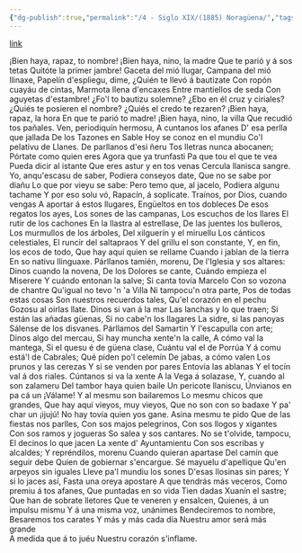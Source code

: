 ```yaml
---
{"dg-publish":true,"permalink":"/4 - Siglo XIX/(1885) Noragüena/","tags":["#Siglo_19","oriental","a1883","Angel_García_Pelaez","escrito","Llanes","poema"]}
---
```


[link](https://asturies.com/cavedaynava/noraguena.txt)

¡Bien haya, rapaz, to nombre!
¡Bien haya, nino, la madre 
Que te parió y á sos tetas 
Quitóte la primer jambre! 
Gaceta del mió llugar, 
Campana del mió llinaxe, 
Papelín d'espliegu, dime, 
¿Quién te llevó á bautizate 
Con ropón cuayáu de cintas,
Marmota llena d'encaxes 
Entre mantiellos de seda 
Con aguyetas d'estambre! 
¿Fo'l to bautizu solemne?
¿Ebo en él cruz y ciriales? 
¿Quiés te posieren el nombre? 
¿Quiés el credo te rezaren? 
¡Bien haya, rapaz, la hora 
En que te parió to madre! 
¡Bien haya, nino, la villa 
Que recudió tos pañales.
Ven, periodiquín hermosu,
A cuntanos los afanes
D' esa perlla que jallada
De los Tazones en Sable
Hoy se conoz en el mundiu
Co'l pelativu de Llanes.
De parllanos d'esi ñeru
Tos lletras nunca abocanen;
Pórtate como quien eres
Agora que ya trunfasti
Pa que tou el que te vea
Pueda dicir al istante
Que eres astur y en tos venas
Cercula llanisca sangre.
Yo, anqu'escasu de saber,
Podiera conseyos date,
Que no se sabe por diañu 
Lo que por vieyu se sabe: 
Pero temo que, al jacelo, 
Podiera algunu tachame 
Y por eso solu vó, 
Rapacín, á soplicate.
Traínos, por Dios, cuando vengas
A aportar á estos llugares,
Engüeltos en tos dobleces
De esos regatos los ayes,
Los sones de las campanas,
Los escuchos de los llares
El rutir de los cachones
En la llastra al estrellase,
De las juentes los bulleros,
Los murmullos de los árboles,
Del xilguerín y el miruellu
Los cánticos celestiales,
El runcir del saltapraos
Y del grillu el son constante,
Y, en fin, los ecos de todo,
Que hay aquí quien se rellame
Cuando i jablan de la tierra
En so nativu llinguaxe.
Párllanos tamién, morenu,
De l'Iglesia y sos altares:
Dinos cuando la novena,
De los Dolores se cante,
Cuándo empieza el Miserere
Y cuándo entonan la salve;
Si canta tovía Marcelo
Con so vozona de chantre
Qu'igual no tevo 'n 'a Villa
Ni tampocu'n otra parte,
Pos de todas estas cosas
Son nuestros recuerdos tales,
Qu'el corazón en el pechu
Gozosu al oirlas llate.
Dinos si van á la mar
Las lanchas y lo que traen;
Si están las añadas güenas,
Si no cabe'n los llagares
La sidre, si las panoyas 
Sálense de los disvanes. 
Párllamos del Samartin 
Y l'escapulla con arte; 
Dinos algo del mercau, 
Si hay muncha xente'n la calle, 
A cómo val la mantega, 
Si el quesu é de güena clase, 
Cuántu val el de Porrúa
Y á comu está'l de Cabrales; 
Qué piden po'l celemín 
De jabas, a cómo valen 
Los prunos y las cerezas 
Y si se venden por pares 
Entovía las ablanas 
Y el tocín val á dos riales.
Cúntanos si va la xente
A la Vega á solazase,
Y, cuando al son zalameru
Del tambor haya quien baile
Un pericote llaniscu,
Únvianos en pa cá un ¡Válame!
Y al mesmu son bailaremos
Lo mesmu chicos que grandes,
Que hay aquí vieyos, muy vieyos,
Que no son con so badaxe
Y pa' char  un ¡ijujú!
No hay tovía quien yos gane.
Asina mesmu te pido
Que de las fiestas nos parlles,
Con sos majos pelegrinos,
Con sos llogos y xigantes
Con sos ramos y jogueras
So salea y sos cantares.
No se t'olvide, tampocu,
El decinos lo que jacen
La xente d' Ayuntamientu
Con sos escribas y alcaldes;
Y repréndilos, morenu
Cuando quieran apartase
Del camín que seguir debe
Quien de gobiernar s'encargue.
Sé mayuelu d'apellique
Qu'en arpeyos sin iguales 
Lleve pa'l mundiu los sones 
D'esas llosinas sin pares; 
Y si lo jaces así, 
Fasta una oreya apostare 
A que tendrás más veceros, 
Como premiu á tos afanes, 
Que puntadas en  so vida 
Tien dadas Xuanín el sastre;
Que han de sobrate lletores
Que te veneren y ensalcen, 
Quienes, á un impulsu mismu 
Y á una misma voz, unánimes 
Bendeciremos to nombre, 
Besaremos tos carates 
Y más y más cada día 
Nuestru amor será más grande  
A medida que á to juéu 
Nuestru corazón s'inflame.